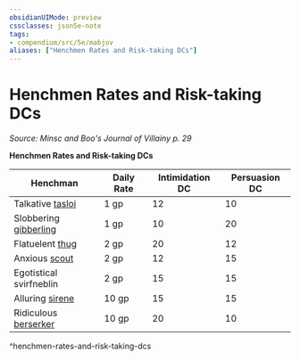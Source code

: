 ```yaml
---
obsidianUIMode: preview
cssclasses: json5e-note
tags:
- compendium/src/5e/mabjov
aliases: ["Henchmen Rates and Risk-taking DCs"]
---
```

# Henchmen Rates and Risk-taking DCs
*Source: Minsc and Boo's Journal of Villainy p. 29* 

**Henchmen Rates and Risk-taking DCs**

| Henchman | Daily Rate | Intimidation DC | Persuasion DC |
|----------|------------|-----------------|---------------|
| Talkative [tasloi](2-Mechanics/CLI/bestiary/npc/tasloi-mabjov.md) | 1 gp | 12 | 10 |
| Slobbering [gibberling](2-Mechanics/CLI/bestiary/aberration/gibberling-mabjov.md) | 1 gp | 10 | 20 |
| Flatuelent [thug](2-Mechanics/CLI/bestiary/humanoid/thug.md) | 2 gp | 20 | 12 |
| Anxious [scout](2-Mechanics/CLI/bestiary/humanoid/scout.md) | 2 gp | 12 | 15 |
| Egotistical svirfneblin | 2 gp | 15 | 15 |
| Alluring [sirene](2-Mechanics/CLI/bestiary/fey/sirene-mabjov.md) | 10 gp | 15 | 15 |
| Ridiculous [berserker](2-Mechanics/CLI/bestiary/humanoid/berserker.md) | 10 gp | 20 | 10 |
^henchmen-rates-and-risk-taking-dcs